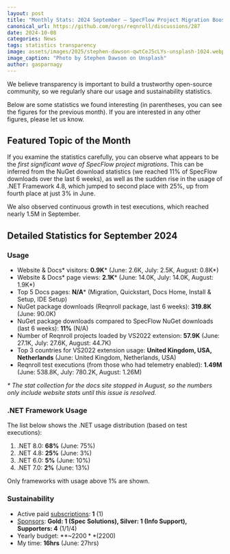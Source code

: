 ```yaml
---
layout: post
title: "Monthly Stats: 2024 September — SpecFlow Project Migration Boosted"
canonical_url: https://github.com/orgs/reqnroll/discussions/287
date: 2024-10-08
categories: News
tags: statistics transparency
image: assets/images/2025/stephen-dawson-qwtCeJ5cLYs-unsplash-1024.webp
image_caption: "Photo by Stephen Dawson on Unsplash"
author: gasparnagy
---
```


We believe transparency is important to build a trustworthy open-source community, so we regularly share our usage and sustainability statistics.

Below are some statistics we found interesting (in parentheses, you can see the figures for the previous month). If you are interested in any other figures, please let us know.

## Featured Topic of the Month

If you examine the statistics carefully, you can observe what appears to be the _first significant wave of SpecFlow project migrations_. This can be inferred from the NuGet download statistics (we reached 11% of SpecFlow downloads over the last 6 weeks), as well as the sudden rise in the usage of .NET Framework 4.8, which jumped to second place with 25%, up from fourth place at just 3% in June.

We also observed continuous growth in test executions, which reached nearly 1.5M in September.

## Detailed Statistics for September 2024

### Usage

* Website & Docs* visitors: **0.9K*** (June: 2.6K, July: 2.5K, August: 0.8K*)
* Website & Docs* page views: **2.1K*** (June: 14.0K, July: 14.0K, August: 1.9K*)
* Top 5 Docs pages: **N/A*** (Migration, Quickstart, Docs Home, Install & Setup, IDE Setup)
* NuGet package downloads (Reqnroll package, last 6 weeks): **319.8K** (June: 90.0K)
* NuGet package downloads compared to SpecFlow NuGet downloads (last 6 weeks): **11%** (N/A)
* Number of Reqnroll projects loaded by VS2022 extension: **57.9K** (June: 27.1K, July: 27.6K, August: 44.7K)
* Top 3 countries for VS2022 extension usage: **United Kingdom, USA, Netherlands** (June: United Kingdom, Netherlands, USA)
* Reqnroll test executions (from those who had telemetry enabled): **1.49M** (June: 538.8K, July: 780.2K, August: 1.26M)

_* The stat collection for the docs site stopped in August, so the numbers only include website stats until this issue is resolved._

### .NET Framework Usage

The list below shows the .NET usage distribution (based on test executions):

1. .NET 8.0: **68%** (June: 75%)
2. .NET 4.8: **25%** (June: 3%)
3. .NET 6.0: **5%** (June: 10%)
4. .NET 7.0: **2%** (June: 13%)

Only frameworks with usage above 1% are shown.

### Sustainability

* Active paid [subscriptions](https://reqnroll.net/support/): **1** (1)
* [Sponsors](https://reqnroll.net/sponsorship/): **Gold: 1 (Spec Solutions), Silver: 1 (Info Support), Supporters: 4** (1/1/4)
* Yearly budget: **~$2200** ($2200)
* My time: **16hrs** (June: 27hrs)
